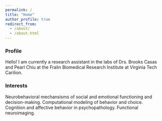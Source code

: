 ```yaml
---
permalink: /
title: "Home"
author_profile: true
redirect_from: 
  - /about/
  - /about.html
---
```


### Profile
Hello! I am currently a research assistant in the labs of Drs. Brooks Casas and Pearl Chiu at the Fralin Biomedical Research Institute at Virginia Tech Carilion. 

### Interests

Neurobehavioral mechansisms of social and emotional functioning and decision-making. Computational modeling of behavior and choice. Cognition and affective behavior in psychopathology. Functional neuroimaging.




